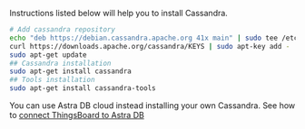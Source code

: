 Instructions listed below will help you to install Cassandra.

```bash
# Add cassandra repository
echo "deb https://debian.cassandra.apache.org 41x main" | sudo tee /etc/apt/sources.list.d/cassandra.sources.list
curl https://downloads.apache.org/cassandra/KEYS | sudo apt-key add -
sudo apt-get update
## Cassandra installation
sudo apt-get install cassandra
## Tools installation
sudo apt-get install cassandra-tools
```

You can use Astra DB cloud instead installing your own Cassandra.
See how to [connect ThingsBoard to Astra DB](/docs/user-guide/install/pe/cassandra-cloud-astra-db/)
